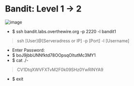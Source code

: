 # Bandit: Level 1 -> 2

![image](https://github.com/zkbyqd/Write-ups/assets/90260119/76a8bae0-c960-4241-828a-2ab38bb0d6ab)

- $ ssh bandit.labs.overthewire.org -p 2220 -l bandit1
> ssh [User]@[Serveradress or IP] -p [Port] -l [Username]
- Enter Password:
- $ boJ9jbbUNNfktd78OOpsqOltutMc3MY1
- $ cat ./-

> CV1DtqXWVFXTvM2F0k09SHz0YwRINYA9

- $ exit
